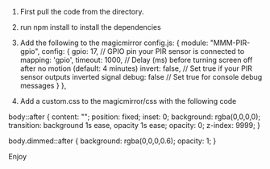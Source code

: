 1. First pull the code from the directory.
2. run npm install to install the dependencies

3. Add the following to the magicmirror config.js:
   {
  			module: "MMM-PIR-gpio",
  			config: {
    				gpio: 17,         // GPIO pin your PIR sensor is connected to
				mapping: 'gpio',
    				timeout: 1000,  // Delay (ms) before turning screen off after no motion (default: 4 minutes)
    				invert: false,    // Set true if your PIR sensor outputs inverted signal
    				debug: false      // Set true for console debug messages
  				}
		},


4. Add a custom.css to the magicmirror/css with the following code

body::after {
 content: "";
 position: fixed;
 inset: 0;
 background: rgba(0,0,0,0);
 transition: background 1s ease, opacity 1s ease;
 opacity: 0;
 z-index: 9999;
 }

 body.dimmed::after {
  background: rgba(0,0,0,0.6);
  opacity: 1;
  }

Enjoy
